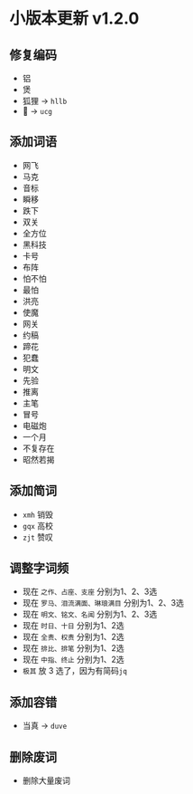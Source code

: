 # 小版本更新 v1.2.0

## 修复编码
- 铝
- 煲
- 狐狸 -> `hllb`
- 𢦑 -> `ucg`
## 添加词语
- 网飞
- 马克
- 音标
- 瞬移
- 跌下
- 双关
- 全方位
- 黑科技
- 卡号
- 布阵
- 怕不怕
- 最怕
- 洪亮
- 使魔
- 网关
- 约稿
- 蹄花
- 犯蠢
- 明文
- 先验
- 推离
- 主笔
- 冒号
- 电磁炮
- 一个月
- 不复存在
- 昭然若揭
## 添加简词
- `xmh` 销毁
- `gqx` 高校
- `zjt` 赞叹
## 调整字词频
- 现在 `之作、占座、支座` 分别为1、2、3选
- 现在 `罗马、泪流满面、琳琅满目` 分别为1、2、3选
- 现在 `明文、铭文、名闻` 分别为1、2、3选
- 现在 `时日、十日` 分别为1、2选
- 现在 `全责、权责` 分别为1、2选
- 现在 `排比、排笔` 分别为1、2选
- 现在 `中指、终止` 分别为1、2选
- `极其` 放 3 选了，因为有简码`jq`
## 添加容错
- 当真 -> `duve`
## 删除废词
- 删除大量废词
